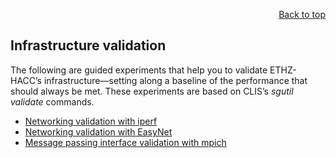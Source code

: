 <div id="readme" class="Box-body readme blob js-code-block-container">
<article class="markdown-body entry-content p-3 p-md-6" itemprop="text">
<p align="right">
<a href="https://github.com/fpgasystems/hacc#--heterogenous-accelerated-compute-cluster">Back to top</a>
</p>

# Infrastructure validation

The following are guided experiments that help you to validate ETHZ-HACC’s infrastructure—setting along a baseline of the performance that should always be met. These experiments are based on CLIS’s *sgutil validate* commands.

* [Networking validation with iperf](./infrastructure-validation-iperf.md#networking-validation-with-iperf)
* [Networking validation with EasyNet](./infrastructure-validation-easynet.md#networking-validation-with-easynet)
* [Message passing interface validation with mpich](../infrastructure-validation/mpi/README.md)